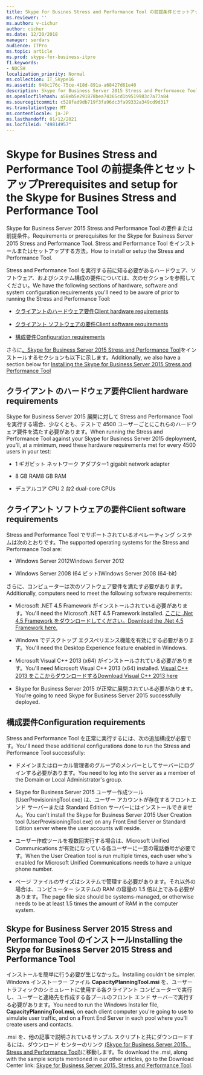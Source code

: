 ```yaml
---
title: Skype for Busines Stress and Performance Tool の前提条件とセットアップ
ms.reviewer: ''
ms.author: v-cichur
author: cichur
ms.date: 12/20/2018
manager: serdars
audience: ITPro
ms.topic: article
ms.prod: skype-for-business-itpro
f1.keywords:
- NOCSH
localization_priority: Normal
ms.collection: IT_Skype16
ms.assetid: 948c176c-75ce-418d-891a-a68427d61e40
description: Skype for Business Server 2015 Stress and Performance Tool の要件または前提条件。 Stress and Performance Tool をインストールまたはセットアップする方法。
ms.openlocfilehash: a58eb5e291878bea74365cd1b9519983c7a77a84
ms.sourcegitcommit: c528fad9db719f3fa96dc3fa99332a349cd9d317
ms.translationtype: MT
ms.contentlocale: ja-JP
ms.lasthandoff: 01/12/2021
ms.locfileid: "49814957"
---
```

# <a name="prerequisites-and-setup-for-the-skype-for-busines-stress-and-performance-tool"></a><span data-ttu-id="ef2a9-104">Skype for Busines Stress and Performance Tool の前提条件とセットアップ</span><span class="sxs-lookup"><span data-stu-id="ef2a9-104">Prerequisites and setup for the Skype for Busines Stress and Performance Tool</span></span>
 
<span data-ttu-id="ef2a9-105">Skype for Business Server 2015 Stress and Performance Tool の要件または前提条件。</span><span class="sxs-lookup"><span data-stu-id="ef2a9-105">Requirements or prerequisites for the Skype for Business Server 2015 Stress and Performance Tool.</span></span> <span data-ttu-id="ef2a9-106">Stress and Performance Tool をインストールまたはセットアップする方法。</span><span class="sxs-lookup"><span data-stu-id="ef2a9-106">How to install or setup the Stress and Performance Tool.</span></span>
  
<span data-ttu-id="ef2a9-107">Stress and Performance Tool を実行する前に知る必要があるハードウェア、ソフトウェア、およびシステム構成の要件については、次のセクションを参照してください。</span><span class="sxs-lookup"><span data-stu-id="ef2a9-107">We have the following sections of hardware, software and system configuration requirements you'll need to be aware of prior to running the Stress and Performance Tool:</span></span>
  
- [<span data-ttu-id="ef2a9-108">クライアントのハードウェア要件</span><span class="sxs-lookup"><span data-stu-id="ef2a9-108">Client hardware requirements</span></span>](prerequisites-and-setup.md#ClientHardwareReqs)
    
- [<span data-ttu-id="ef2a9-109">クライアント ソフトウェアの要件</span><span class="sxs-lookup"><span data-stu-id="ef2a9-109">Client software requirements</span></span>](prerequisites-and-setup.md#ClientSoftwareReqs)
    
- [<span data-ttu-id="ef2a9-110">構成要件</span><span class="sxs-lookup"><span data-stu-id="ef2a9-110">Configuration requirements</span></span>](prerequisites-and-setup.md#ConfigReqs)
    
<span data-ttu-id="ef2a9-111">さらに[、Skype for Business Server 2015 Stress and Performance Tool](prerequisites-and-setup.md#Installing)をインストールするセクションも以下に示します。</span><span class="sxs-lookup"><span data-stu-id="ef2a9-111">Additionally, we also have a section below for [Installing the Skype for Business Server 2015 Stress and Performance Tool](prerequisites-and-setup.md#Installing)</span></span>
  
## <a name="client-hardware-requirements"></a><span data-ttu-id="ef2a9-112">クライアント のハードウェア要件</span><span class="sxs-lookup"><span data-stu-id="ef2a9-112">Client hardware requirements</span></span>
<span data-ttu-id="ef2a9-113"><a name="ClientHardwareReqs"> </a></span><span class="sxs-lookup"><span data-stu-id="ef2a9-113"><a name="ClientHardwareReqs"> </a></span></span>

<span data-ttu-id="ef2a9-114">Skype for Business Server 2015 展開に対して Stress and Performance Tool を実行する場合、少なくとも、テストで 4500 ユーザーごとにこれらのハードウェア要件を満たす必要があります。</span><span class="sxs-lookup"><span data-stu-id="ef2a9-114">When running the Stress and Performance Tool against your Skype for Business Server 2015 deployment, you'll, at a minimum, need these hardware requirements met for every 4500 users in your test:</span></span>
  
- <span data-ttu-id="ef2a9-115">1 ギガビット ネットワーク アダプター</span><span class="sxs-lookup"><span data-stu-id="ef2a9-115">1 gigabit network adapter</span></span>
    
- <span data-ttu-id="ef2a9-116">8 GB RAM</span><span class="sxs-lookup"><span data-stu-id="ef2a9-116">8 GB RAM</span></span>
    
- <span data-ttu-id="ef2a9-117">デュアルコア CPU 2 台</span><span class="sxs-lookup"><span data-stu-id="ef2a9-117">2 dual-core CPUs</span></span>
    
## <a name="client-software-requirements"></a><span data-ttu-id="ef2a9-118">クライアント ソフトウェアの要件</span><span class="sxs-lookup"><span data-stu-id="ef2a9-118">Client software requirements</span></span>
<span data-ttu-id="ef2a9-119"><a name="ClientSoftwareReqs"> </a></span><span class="sxs-lookup"><span data-stu-id="ef2a9-119"><a name="ClientSoftwareReqs"> </a></span></span>

<span data-ttu-id="ef2a9-120">Stress and Performance Tool でサポートされているオペレーティング システムは次のとおりです。</span><span class="sxs-lookup"><span data-stu-id="ef2a9-120">The supported operating systems for the Stress and Performance Tool are:</span></span>
  
- <span data-ttu-id="ef2a9-121">Windows Server 2012</span><span class="sxs-lookup"><span data-stu-id="ef2a9-121">Windows Server 2012</span></span>
    
- <span data-ttu-id="ef2a9-122">Windows Server 2008 (64 ビット)</span><span class="sxs-lookup"><span data-stu-id="ef2a9-122">Windows Server 2008 (64-bit)</span></span>
    
<span data-ttu-id="ef2a9-123">さらに、コンピューターは次のソフトウェア要件を満たす必要があります。</span><span class="sxs-lookup"><span data-stu-id="ef2a9-123">Additionally, computers need to meet the following software requirements:</span></span>
  
- <span data-ttu-id="ef2a9-124">Microsoft .NET 4.5 Framework がインストールされている必要があります。</span><span class="sxs-lookup"><span data-stu-id="ef2a9-124">You'll need the Microsoft .NET 4.5 Framework installed.</span></span> [<span data-ttu-id="ef2a9-125">ここに .Net 4.5 Framework をダウンロードしてください。</span><span class="sxs-lookup"><span data-stu-id="ef2a9-125">Download the .Net 4.5 Framework here.</span></span>](https://www.microsoft.com/download/details.aspx?id=30653)
    
- <span data-ttu-id="ef2a9-126">Windows でデスクトップ エクスペリエンス機能を有効にする必要があります。</span><span class="sxs-lookup"><span data-stu-id="ef2a9-126">You'll need the Desktop Experience feature enabled in Windows.</span></span>
    
- <span data-ttu-id="ef2a9-127">Microsoft Visual C++ 2013 (x64) がインストールされている必要があります。</span><span class="sxs-lookup"><span data-stu-id="ef2a9-127">You'll need Microsoft Visual C++ 2013 (x64) installed.</span></span> [<span data-ttu-id="ef2a9-128">Visual C++ 2013 をここからダウンロードする</span><span class="sxs-lookup"><span data-stu-id="ef2a9-128">Download Visual C++ 2013 here</span></span>](https://www.microsoft.com/download/details.aspx?id=40784)
    
- <span data-ttu-id="ef2a9-129">Skype for Business Server 2015 が正常に展開されている必要があります。</span><span class="sxs-lookup"><span data-stu-id="ef2a9-129">You're going to need Skype for Business Server 2015 successfully deployed.</span></span>
    
## <a name="configuration-requirements"></a><span data-ttu-id="ef2a9-130">構成要件</span><span class="sxs-lookup"><span data-stu-id="ef2a9-130">Configuration requirements</span></span>
<span data-ttu-id="ef2a9-131"><a name="ConfigReqs"> </a></span><span class="sxs-lookup"><span data-stu-id="ef2a9-131"><a name="ConfigReqs"> </a></span></span>

<span data-ttu-id="ef2a9-132">Stress and Performance Tool を正常に実行するには、次の追加構成が必要です。</span><span class="sxs-lookup"><span data-stu-id="ef2a9-132">You'll need these additional configurations done to run the Stress and Performance Tool successfully:</span></span>
  
- <span data-ttu-id="ef2a9-133">ドメインまたはローカル管理者のグループのメンバーとしてサーバーにログインする必要があります。</span><span class="sxs-lookup"><span data-stu-id="ef2a9-133">You need to log into the server as a member of the Domain or Local Administrator's group.</span></span>
    
- <span data-ttu-id="ef2a9-134">Skype for Business Server 2015 ユーザー作成ツール (UserProvisioningTool.exe) は、ユーザー アカウントが存在するフロントエンド サーバーまたは Standard Edition サーバーにはインストールできません。</span><span class="sxs-lookup"><span data-stu-id="ef2a9-134">You can't install the Skype for Business Server 2015 User Creation tool (UserProvisioningTool.exe) on any Front End Server or Standard Edition server where the user accounts will reside.</span></span>
    
- <span data-ttu-id="ef2a9-135">ユーザー作成ツールを複数回実行する場合は、Microsoft Unified Communications が有効になっている各ユーザーに一意の電話番号が必要です。</span><span class="sxs-lookup"><span data-stu-id="ef2a9-135">When the User Creation tool is run multiple times, each user who's enabled for Microsoft Unified Communications needs to have a unique phone number.</span></span>
    
- <span data-ttu-id="ef2a9-136">ページ ファイルのサイズはシステムで管理する必要があります。それ以外の場合は、コンピューター システムの RAM の容量の 1.5 倍以上である必要があります。</span><span class="sxs-lookup"><span data-stu-id="ef2a9-136">The page file size should be systems-managed, or otherwise needs to be at least 1.5 times the amount of RAM in the computer system.</span></span>
    
## <a name="installing-the-skype-for-business-server-2015-stress-and-performance-tool"></a><span data-ttu-id="ef2a9-137">Skype for Business Server 2015 Stress and Performance Tool のインストール</span><span class="sxs-lookup"><span data-stu-id="ef2a9-137">Installing the Skype for Business Server 2015 Stress and Performance Tool</span></span>
<span data-ttu-id="ef2a9-138"><a name="Installing"> </a></span><span class="sxs-lookup"><span data-stu-id="ef2a9-138"><a name="Installing"> </a></span></span>

<span data-ttu-id="ef2a9-139">インストールを簡単に行う必要が生じなかった。</span><span class="sxs-lookup"><span data-stu-id="ef2a9-139">Installing couldn't be simpler.</span></span> <span data-ttu-id="ef2a9-140">Windows インストーラー ファイル **CapacityPlanningTool.msi** を、ユーザー トラフィックのシミュレートに使用する各クライアント コンピューターで実行し、ユーザーと連絡先を作成する各プールのフロント エンド サーバーで実行する必要があります。</span><span class="sxs-lookup"><span data-stu-id="ef2a9-140">You need to run the Windows Installer file, **CapacityPlanningTool.msi**, on each client computer you're going to use to simulate user traffic, and on a Front End Server in each pool where you'll create users and contacts.</span></span>
  
<span data-ttu-id="ef2a9-141">.msi を、他の記事で説明されているサンプル スクリプトと共にダウンロードするには、ダウンロード センターのリンク [(Skype for Business Server 2015、Stress and Performance Tool)](https://www.microsoft.com/download/details.aspx?id=50367)に移動します。</span><span class="sxs-lookup"><span data-stu-id="ef2a9-141">To download the .msi, along with the sample scripts mentioned in our other articles, go to the Download Center link: [Skype for Business Server 2015, Stress and Performance Tool](https://www.microsoft.com/download/details.aspx?id=50367).</span></span>
  

